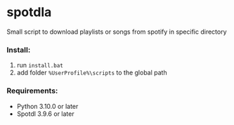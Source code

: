 # spotdla
Small script to download playlists or songs from spotify in specific directory  

### Install:
1. run `install.bat`
2. add folder `%UserProfile%\scripts` to the global path

### Requirements:
* Python 3.10.0 or later
* Spotdl 3.9.6 or later
